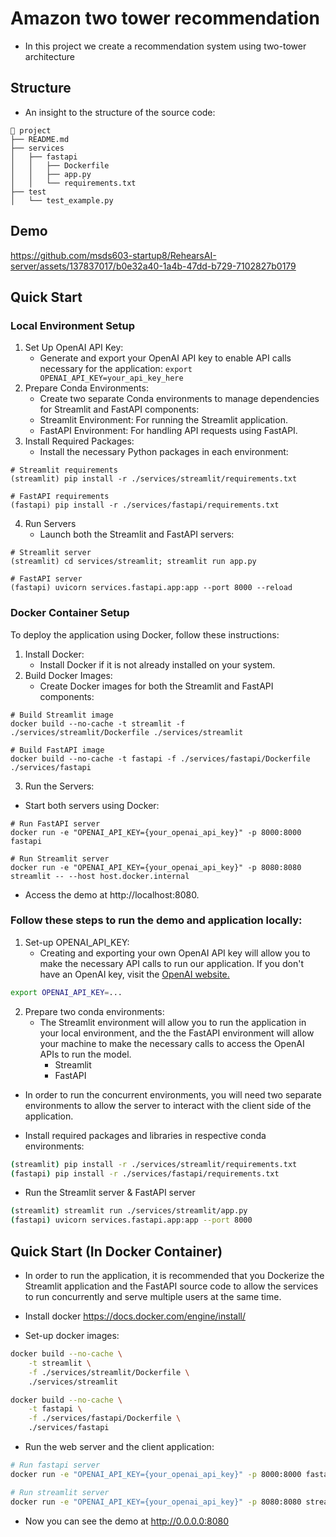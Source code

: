 # Amazon two tower recommendation

- In this project we create a recommendation system using two-tower architecture

## Structure
- An insight to the structure of the source code:
```
🌳 project
├── README.md
├── services
│   ├── fastapi
│   │   ├── Dockerfile
│   │   ├── app.py
│   │   └── requirements.txt
├── test
│   └── test_example.py
```

## Demo


https://github.com/msds603-startup8/RehearsAI-server/assets/137837017/b0e32a40-1a4b-47dd-b729-7102827b0179



## Quick Start
### Local Environment Setup
1) Set Up OpenAI API Key:
   - Generate and export your OpenAI API key to enable API calls necessary for the application: ```export OPENAI_API_KEY=your_api_key_here```
2) Prepare Conda Environments:
   - Create two separate Conda environments to manage dependencies for Streamlit and FastAPI components:
   - Streamlit Environment: For running the Streamlit application.
   - FastAPI Environment: For handling API requests using FastAPI.
3) Install Required Packages:
   - Install the necessary Python packages in each environment:
```console
# Streamlit requirements
(streamlit) pip install -r ./services/streamlit/requirements.txt

# FastAPI requirements
(fastapi) pip install -r ./services/fastapi/requirements.txt
```
4) Run Servers
   - Launch both the Streamlit and FastAPI servers:
```console
# Streamlit server
(streamlit) cd services/streamlit; streamlit run app.py

# FastAPI server
(fastapi) uvicorn services.fastapi.app:app --port 8000 --reload
```

### Docker Container Setup
To deploy the application using Docker, follow these instructions:
1) Install Docker:
   - Install Docker if it is not already installed on your system.
2) Build Docker Images:
   - Create Docker images for both the Streamlit and FastAPI components:
```
# Build Streamlit image
docker build --no-cache -t streamlit -f ./services/streamlit/Dockerfile ./services/streamlit

# Build FastAPI image
docker build --no-cache -t fastapi -f ./services/fastapi/Dockerfile ./services/fastapi
```
3) Run the Servers:
- Start both servers using Docker:
```
# Run FastAPI server
docker run -e "OPENAI_API_KEY={your_openai_api_key}" -p 8000:8000 fastapi

# Run Streamlit server
docker run -e "OPENAI_API_KEY={your_openai_api_key}" -p 8080:8080 streamlit -- --host host.docker.internal
```
- Access the demo at http://localhost:8080.

### Follow these steps to run the demo and application locally:
1) Set-up OPENAI_API_KEY:
    - Creating and exporting your own OpenAI API key will allow you to make the necessary API calls to run our application. If you don't have an OpenAI key, visit the [OpenAI website.](https://platform.openai.com/signup)
```bash
export OPENAI_API_KEY=...
```

2) Prepare two conda environments:
   - The Streamlit environment will allow you to run the application in your local environment, and the the FastAPI environment will allow your machine to make the necessary calls to access the OpenAI APIs to run the model.
     - Streamlit
     - FastAPI
  - In order to run the concurrent environments, you will need two separate environments to allow the server to interact with the client side of the application.

  - Install required packages and libraries in respective conda environments:
```bash
(streamlit) pip install -r ./services/streamlit/requirements.txt
(fastapi) pip install -r ./services/fastapi/requirements.txt
```

  - Run the Streamlit server & FastAPI server
```bash
(streamlit) streamlit run ./services/streamlit/app.py
(fastapi) uvicorn services.fastapi.app:app --port 8000
```

## Quick Start (In Docker Container)
- In order to run the application, it is recommended that you Dockerize the Streamlit application and the FastAPI source code to allow the services to run concurrently and serve multiple users at the same time. 

- Install docker
https://docs.docker.com/engine/install/

- Set-up docker images:
```bash
docker build --no-cache \
    -t streamlit \
    -f ./services/streamlit/Dockerfile \
    ./services/streamlit

docker build --no-cache \
    -t fastapi \
    -f ./services/fastapi/Dockerfile \
    ./services/fastapi
```

- Run the web server and the client application:
```bash
# Run fastapi server
docker run -e "OPENAI_API_KEY={your_openai_api_key}" -p 8000:8000 fastapi

# Run streamlit server
docker run -e "OPENAI_API_KEY={your_openai_api_key}" -p 8080:8080 streamlit -- --host host.docker.internal
```

- Now you can see the demo at http://0.0.0.0:8080
